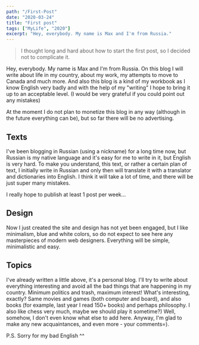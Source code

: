 ```yaml
---
path: "/First-Post"
date: "2020-03-24"
title: "First post"
tags: ["MyLife", "2020"]
excerpt: "Hey, everybody. My name is Max and I'm from Russia."
---
```


> I thought long and hard about how to start the first post, so I decided not to complicate it.

Hey, everybody. My name is Max and I'm from Russia. On this blog I will write about life in my country, about my work, my attempts to move to Canada and much more. And also this blog is a kind of my workbook as I know English very badly and with the help of my "writing" I hope to bring it up to an acceptable level. (I would be very grateful if you could point out any mistakes)

At the moment I do not plan to monetize this blog in any way (although in the future everything can be), but so far there will be no advertising.

## Texts

I've been blogging in Russian (using a nickname) for a long time now, but Russian is my native language and it's easy for me to write in it, but English is very hard. To make you understand, this text, or rather a certain plan of text, I initially write in Russian and only then will translate it with a translator and dictionaries into English. I think it will take a lot of time, and there will be just super many mistakes.

I really hope to publish at least 1 post per week…

## Design

Now I just created the site and design has not yet been engaged, but I like minimalism, blue and white colors, so do not expect to see here any masterpieces of modern web designers. Everything will be simple, minimalistic and easy.

## Topics

I've already written a little above, it's a personal blog. I'll try to write about everything interesting and avoid all the bad things that are happening in my country. Minimum politics and trash, maximum interest! What's interesting, exactly? Same movies and games (both computer and board), and also books (for example, last year I read 150+ books) and perhaps philosophy. I also like chess very much, maybe we should play it sometime?)
Well, somehow, I don't even know what else to add here. Anyway, I'm glad to make any new acquaintances, and even more - your comments=).

P.S. Sorry for my bad English ^^
